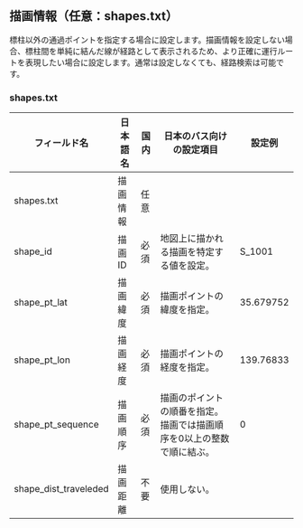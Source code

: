 ## 描画情報（任意：shapes.txt）
標柱以外の通過ポイントを指定する場合に設定します。描画情報を設定しない場合、標柱間を単純に結んだ線が経路として表示されるため、より正確に運行ルートを表現したい場合に設定します。通常は設定しなくても、経路検索は可能です。

### shapes.txt

| フィールド名 | 日本語名 | 国内 | 日本のバス向けの設定項目 | 設定例 |
|-----------------------|----------|------|-------------|-----------|
| shapes.txt | 描画情報 | 任意 |  |  |
| shape_id | 描画 ID | 必須 | 地図上に描かれる描画を特定する値を設定。 | S_1001 |
| shape_pt_lat | 描画緯度 | 必須 | 描画ポイントの緯度を指定。 | 35.679752 |
| shape_pt_lon | 描画経度 | 必須 | 描画ポイントの経度を指定。 | 139.76833 |
| shape_pt_sequence | 描画順序 | 必須 | 描画のポイントの順番を指定。描画では描画順序を0以上の整数で順に結ぶ。 | 0 |
| shape_dist_traveleded | 描画距離 | 不要 | 使用しない。 |  |
